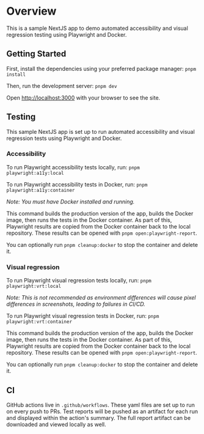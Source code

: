 # Overview

This is a sample NextJS app to demo automated accessibility and visual regression testing using Playwright and Docker.

## Getting Started

First, install the dependencies using your preferred package manager:
`pnpm install`

Then, run the development server:
`pnpm dev`

Open [http://localhost:3000](http://localhost:3000) with your browser to see the site.

## Testing

This sample NextJS app is set up to run automated accessibility and visual regression tests using Playwright and Docker.

### Accessibility

To run Playwright accessibility tests locally, run:
`pnpm playwright:a11y:local`

To run Playwright accessibility tests in Docker, run:
`pnpm playwright:a11y:container`

_Note: You must have Docker installed and running._

This command builds the production version of the app, builds the Docker image, then runs the tests in the Docker container. As part of this, Playwright results are copied from the Docker container back to the local repository. These results can be opened with `pnpm open:playwright-report`.

You can optionally run `pnpm cleanup:docker` to stop the container and delete it.

### Visual regression

To run Playwright visual regression tests locally, run:
`pnpm playwright:vrt:local`

_Note: This is not recommended as environment differences will cause pixel differences in screenshots, leading to failures in CI/CD._

To run Playwright visual regression tests in Docker, run:
`pnpm playwright:vrt:container`

This command builds the production version of the app, builds the Docker image, then runs the tests in the Docker container. As part of this, Playwright results are copied from the Docker container back to the local repository. These results can be opened with `pnpm open:playwright-report`.

You can optionally run `pnpm cleanup:docker` to stop the container and delete it.

## CI

GitHub actions live in `.github/workflows`. These yaml files are set up to run on every push to PRs. Test reports will be pushed as an artifact for each run and displayed within the action's summary. The full report artifact can be downloaded and viewed locally as well.
